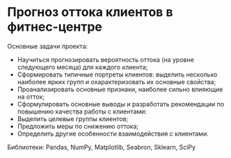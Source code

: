 # Прогноз оттока клиентов в фитнес-центре

Основные задачи проекта:
* Научиться прогнозировать вероятность оттока (на уровне следующего месяца) для каждого клиента;
* Сформировать типичные портреты клиентов: выделить несколько наиболее ярких групп и охарактеризовать их основные свойства;
* Проанализировать основные признаки, наиболее сильно влияющие на отток;
* Сформулировать основные выводы и разработать рекомендации по повышению качества работы с клиентами:
* Выделить целевые группы клиентов;
* Предложить меры по снижению оттока;
* Определить другие особенности взаимодействия с клиентами.

Библиотеки:
Pandas, NumPy, Matplotlib, Seabron, Sklearn, SciPy
